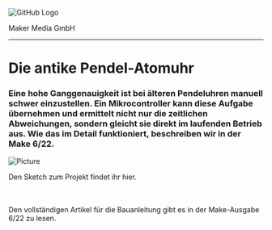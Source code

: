 ![GitHub Logo](http://www.heise.de/make/icons/make_logo.png)

Maker Media GmbH
*** 

# Die antike Pendel-Atomuhr

### Eine hohe Ganggenauigkeit ist bei älteren Pendeluhren manuell schwer einzustellen. Ein Mikrocontroller kann diese Aufgabe übernehmen und ermittelt nicht nur die zeitlichen Abweichungen, sondern gleicht sie direkt im laufenden Betrieb aus. Wie das im Detail funktioniert, beschreiben wir in der Make 6/22.

![Picture](https://github.com/MakeMagazinDE/Atom-Pendeluhr/banner.png)

Den Sketch zum Projekt findet ihr hier.

<br><br>
Den vollständigen Artikel für die Bauanleitung gibt es in der Make-Ausgabe 6/22 zu lesen.
